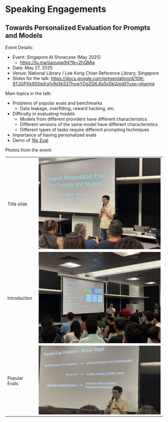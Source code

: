 # Speaking Engagements

## Towards Personalized Evaluation for Prompts and Models

Event Details:

- Event: Singapore AI Showcase (May 2025)
  - https://lu.ma/oazupw94?tk=2hQMia
- Date: May 27, 2025
- Venue: National Library / Lee Kong Chian Reference Library, Singapore
- Slides for the talk: https://docs.google.com/presentation/d/1GK-9TJGPXk95SjpEg1y9s5kS27hywYOgZQtL6q5xSkQ/edit?usp=sharing

Main topics in the talk:

- Problems of popular evals and benchmarks
  - Data leakage, overfitting, reward hacking, etc.
- Difficulty in evaluating models
  - Models from different providers have different characteristics
  - Different versions of the same model have different characteristics
  - Different types of tasks require different prompting techniques
- Importance of having personalized evals
- Demo of [16x Eval](https://eval.16x.engineer/)

Photos from the event:

|               |                                                                                                                    |
| ------------- | ------------------------------------------------------------------------------------------------------------------ |
| Title slide   | <img src="images/singapore-ai-showcase-title.jpeg" alt="Singapore AI Showcase - Title" width="600">                |
| Introduction  | <img src="images/singapore-ai-showcase-intro.jpg" alt="Singapore AI Showcase - Intro" width="600">                 |
| Popular Evals | <img src="images/singapore-ai-showcase-popular-evals.png" alt="Singapore AI Showcase - Popular Evals" width="600"> |
